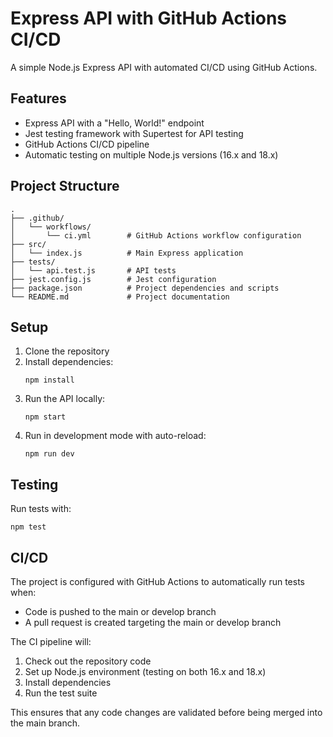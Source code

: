 # Express API with GitHub Actions CI/CD

A simple Node.js Express API with automated CI/CD using GitHub Actions.

## Features

- Express API with a "Hello, World!" endpoint
- Jest testing framework with Supertest for API testing
- GitHub Actions CI/CD pipeline
- Automatic testing on multiple Node.js versions (16.x and 18.x)

## Project Structure

```
.
├── .github/
│   └── workflows/
│       └── ci.yml        # GitHub Actions workflow configuration
├── src/
│   └── index.js          # Main Express application
├── tests/
│   └── api.test.js       # API tests
├── jest.config.js        # Jest configuration
├── package.json          # Project dependencies and scripts
└── README.md             # Project documentation
```

## Setup

1. Clone the repository
2. Install dependencies:
   ```
   npm install
   ```
3. Run the API locally:
   ```
   npm start
   ```
4. Run in development mode with auto-reload:
   ```
   npm run dev
   ```

## Testing

Run tests with:
```
npm test
```

## CI/CD

The project is configured with GitHub Actions to automatically run tests when:
- Code is pushed to the main or develop branch
- A pull request is created targeting the main or develop branch

The CI pipeline will:
1. Check out the repository code
2. Set up Node.js environment (testing on both 16.x and 18.x)
3. Install dependencies
4. Run the test suite

This ensures that any code changes are validated before being merged into the main branch.
